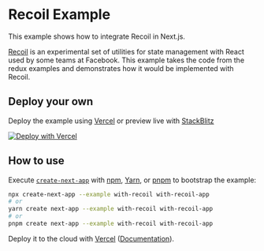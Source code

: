 # Recoil Example

This example shows how to integrate Recoil in Next.js.

[Recoil](https://recoiljs.org) is an experimental set of utilities for state management with React used by some teams at Facebook. This example takes the code from the redux examples and demonstrates how it would be implemented with Recoil.

## Deploy your own

Deploy the example using [Vercel](https://vercel.com?utm_source=github&utm_medium=readme&utm_campaign=next-example) or preview live with [StackBlitz](https://stackblitz.com/github/vercel/next.js/tree/canary/examples/with-recoil)

[![Deploy with Vercel](https://vercel.com/button)](https://vercel.com/new/git/external?repository-url=https://github.com/vercel/next.js/tree/canary/examples/with-recoil&project-name=with-recoil&repository-name=with-recoil)

## How to use

Execute [`create-next-app`](https://github.com/vercel/next.js/tree/canary/packages/create-next-app) with [npm](https://docs.npmjs.com/cli/init), [Yarn](https://yarnpkg.com/lang/en/docs/cli/create/), or [pnpm](https://pnpm.io) to bootstrap the example:

```bash
npx create-next-app --example with-recoil with-recoil-app
# or
yarn create next-app --example with-recoil with-recoil-app
# or
pnpm create next-app --example with-recoil with-recoil-app
```

Deploy it to the cloud with [Vercel](https://vercel.com/new?utm_source=github&utm_medium=readme&utm_campaign=next-example) ([Documentation](https://nextjs.org/docs/deployment)).
